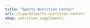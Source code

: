 ```yaml
---
title: "Sports Nutrition Center"
url: /tigard/sports-nutrition-center/
shop: nutrition supplements
---
```

